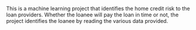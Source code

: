 This is a machine learning project that identifies the home credit risk to the loan providers.
Whether the loanee will pay the loan in time or not, the project identifies the loanee by reading the various data provided.
